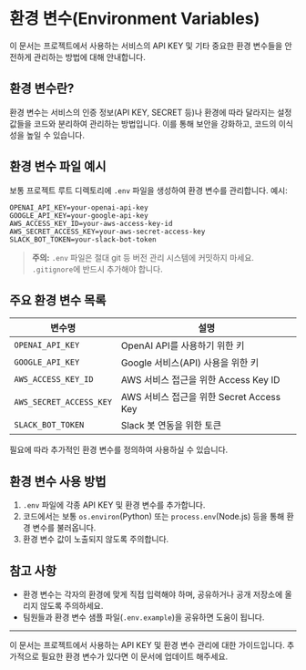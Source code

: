 # 환경 변수(Environment Variables)

이 문서는 프로젝트에서 사용하는 서비스의 API KEY 및 기타 중요한 환경 변수들을 안전하게 관리하는 방법에 대해 안내합니다.

## 환경 변수란?
환경 변수는 서비스의 인증 정보(API KEY, SECRET 등)나 환경에 따라 달라지는 설정 값들을 코드와 분리하여 관리하는 방법입니다. 이를 통해 보안을 강화하고, 코드의 이식성을 높일 수 있습니다.

## 환경 변수 파일 예시

보통 프로젝트 루트 디렉토리에 `.env` 파일을 생성하여 환경 변수를 관리합니다. 예시:

```
OPENAI_API_KEY=your-openai-api-key
GOOGLE_API_KEY=your-google-api-key
AWS_ACCESS_KEY_ID=your-aws-access-key-id
AWS_SECRET_ACCESS_KEY=your-aws-secret-access-key
SLACK_BOT_TOKEN=your-slack-bot-token
```

> **주의:** `.env` 파일은 절대 git 등 버전 관리 시스템에 커밋하지 마세요. `.gitignore`에 반드시 추가해야 합니다.

## 주요 환경 변수 목록

| 변수명                  | 설명                                   |
|------------------------|----------------------------------------|
| `OPENAI_API_KEY`       | OpenAI API를 사용하기 위한 키           |
| `GOOGLE_API_KEY`       | Google 서비스(API) 사용을 위한 키       |
| `AWS_ACCESS_KEY_ID`    | AWS 서비스 접근을 위한 Access Key ID    |
| `AWS_SECRET_ACCESS_KEY`| AWS 서비스 접근을 위한 Secret Access Key|
| `SLACK_BOT_TOKEN`      | Slack 봇 연동을 위한 토큰               |

필요에 따라 추가적인 환경 변수를 정의하여 사용하실 수 있습니다.

## 환경 변수 사용 방법

1. `.env` 파일에 각종 API KEY 및 환경 변수를 추가합니다.
2. 코드에서는 보통 `os.environ`(Python) 또는 `process.env`(Node.js) 등을 통해 환경 변수를 불러옵니다.
3. 환경 변수 값이 노출되지 않도록 주의합니다.

## 참고 사항
- 환경 변수는 각자의 환경에 맞게 직접 입력해야 하며, 공유하거나 공개 저장소에 올리지 않도록 주의하세요.
- 팀원들과 환경 변수 샘플 파일(`.env.example`)을 공유하면 도움이 됩니다.

---

이 문서는 프로젝트에서 사용하는 API KEY 및 환경 변수 관리에 대한 가이드입니다. 추가적으로 필요한 환경 변수가 있다면 이 문서에 업데이트 해주세요.
